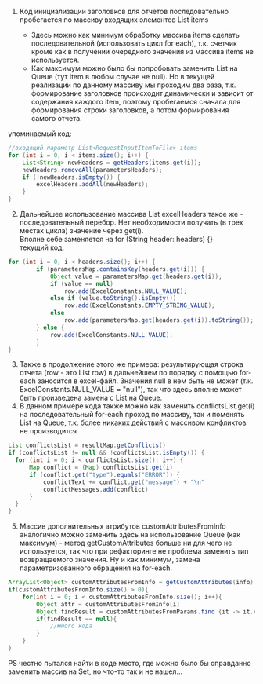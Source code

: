 1. Код инициализации заголовков для отчетов последовательно пробегается по массиву входящих элементов
List<RequestInputItemToFile> items  
    * Здесь можно как минимум обработку массива items сделать последовательной (использовать цикл for each), т.к. счетчик кроме как в получении очередного значения из массива items не используется.  
    * Как максимум можно было бы попробовать заменить List на Queue (тут item в любом случае не null). Но в текущей реализации по данному массиву мы проходим два раза, т.к. формирование заголовков происходит динамически и зависит от содержания каждого item, поэтому пробегаемся сначала для формирования строки заголовков, а потом формирования самого отчета.    

упоминаемый код:
```java
//входящий параметр List<RequestInputItemToFile> items 
for (int i = 0; i < items.size(); i++) {
    List<String> newHeaders = getHeaders(items.get(i));
    newHeaders.removeAll(parametersHeaders);
    if (!newHeaders.isEmpty()) {
        excelHeaders.addAll(newHeaders);
    }   
}
```
2. Дальнейшее использование массива List<String> excelHeaders такое же - последовательный перебор. Нет необходимости получать (в трех местах цикла) значение через get(i).  
Вполне себе заменяется на for (String header: headers) {}  
текущий код:
```java
for (int i = 0; i < headers.size(); i++) {
        if (parametersMap.containsKey(headers.get(i))) {
            Object value = parametersMap.get(headers.get(i));
            if (value == null)
                row.add(ExcelConstants.NULL_VALUE);
            else if (value.toString().isEmpty())
                row.add(ExcelConstants.EMPTY_STRING_VALUE);
            else
                row.add(parametersMap.get(headers.get(i)).toString());
        } else {
            row.add(ExcelConstants.NULL_VALUE);
        }
}
```
3. Также в продолжение этого же примера: результирующая строка отчета (row - это List<String> row) в дальнейшем по порядку с помощью for-each заносится в excel-файл. 
Значения null в нем быть не может (т.к. ExcelConstants.NULL_VALUE = "null"), так что здесь вполне может быть произведена замена с List на Queue.
4. В данном примере кода также можно как заменить conflictsList.get(i) на последовательный for-each проход по массиву, так и поменять List на Queue, т.к. более никаких действий с массивом конфликтов не производится  
```groovy
List conflictsList = resultMap.getСonflicts()
if (conflictsList != null && !conflictsList.isEmpty()) {
  for (int i = 0; i < conflictsList.size(); i++) {
      Map conflict = (Map) conflictsList.get(i)
      if (conflict.get("type").equals("ERROR")) {
          conflictText += conflict.get("message") + "\n"
          conflictMessages.add(conflict)
      }
  }
}
```
5. Массив дополнительных атрибутов customAttributesFromInfo аналогично можно заменить здесь на использование Queue (как максимум) - метод getСustomAttributes больше ни для чего не используется, так что при рефакторинге не проблема заменить тип возвращаемого значения. Ну и как минимум, замена параметризованного обращения на for-each.
```groovy
ArrayList<Object> customAttributesFromInfo = getСustomAttributes(info)
if(customAttributesFromInfo.size() > 0){
    for(int i = 0; i < customAttributesFromInfo.size(); i++){
        Object attr = customAttributesFromInfo[i]
        Object findResult = customAttributesFromParams.find {it -> it.customAttributeId == attr.customAttributeId}
        if(findResult == null){
            //много кода
        }
    }
}
```

PS честно пытался найти в коде место, где можно было бы оправданно заменить массив на Set, но что-то так и не нашел...